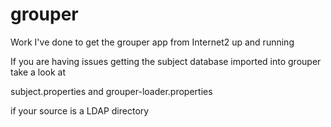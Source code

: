 # grouper
Work I've done to get the grouper app from Internet2 up and running

If you are having issues getting the subject database imported into grouper take a look at 

subject.properties and grouper-loader.properties

if your source is a LDAP directory
